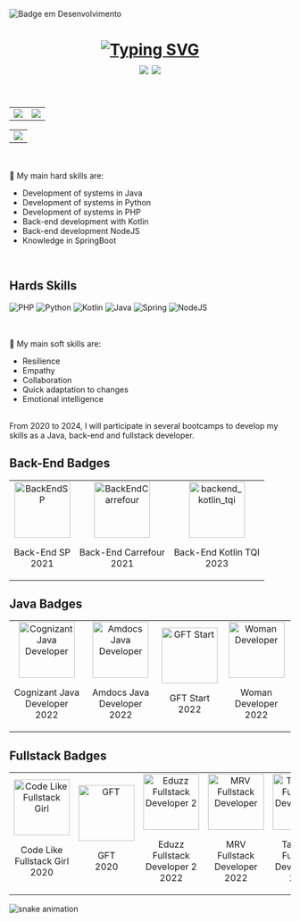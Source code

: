 ![Badge em Desenvolvimento](http://img.shields.io/static/v1?label=STATUS&message=Portfolio%20Mobile%20em%20Desenvolvimento&color=7d93a6&style=for-the-badge)



<h1 text align="center"><a href="https://git.io/typing-svg"><img src="https://readme-typing-svg.herokuapp.com?font=Fira+Codes&size=35&pause=1000&color=7d93a6&labe&center=true&width=785&height=70&lines=Hello+I'm+Ana+Claudia;I'm+Back-End+Developer;I+program+in+kotlin,+Python+and+java;" alt="Typing SVG" /></a>
<div left="center">
<a href="https://gitlab.com/AnneClaudia" target="_blank"><img src="https://img.shields.io/badge/gitlab-%23181717.svg?style=for-the-badge&logo=gitlab&logoColor=white"/></a>
  <a href="https://codepen.io/AnneClaudia" target="_blank"><img src="https://img.shields.io/badge/Codepen-000000?style=for-the-badge&logo=codepen&logoColor=white"/></a>
</di>
</h1>

<br/>

<table>
  <tr>
    <td valign="top"> <img src="https://github-readme-streak-stats.herokuapp.com/?user=AnneClaudia&theme=dark"/></td>
    <td valign="top"> <img src = "https://github-readme-stats.vercel.app/api?username=AnneClaudia&theme=dark"/></td>
  </tr>
</table>

<table>
  <tr>
    <td valign="top"> <img src = "https://github-readme-stats.vercel.app/api/top-langs/?username=AnneClaudia&theme=dark"/></td>
  </tr>
</table>
</br>
</br>
🎯 My main hard skills are:

- Development of systems in Java
- Development of systems in Python
- Development of systems in PHP
- Back-end development with Kotlin
- Back-end development NodeJS
- Knowledge in SpringBoot
<br/>

## Hards Skills

<div float="left">
  <img src="https://img.shields.io/badge/php-%23777BB4.svg?style=for-the-badge&logo=php&logoColor=white" alt="PHP">
  <img src="https://img.shields.io/badge/python-3670A0?style=for-the-badge&logo=python&logoColor=ffdd54" alt="Python">
  <img src="https://img.shields.io/badge/kotlin-%237F52FF.svg?style=for-the-badge&logo=kotlin&logoColor=white" alt="Kotlin">
  <img src="https://img.shields.io/badge/java-%23ED8B00.svg?style=for-the-badge&logo=openjdk&logoColor=white" alt="Java">
  <img src="https://img.shields.io/badge/spring-%236DB33F.svg?style=for-the-badge&logo=spring&logoColor=white" alt="Spring">
  <img src="https://img.shields.io/badge/node.js-6DA55F?style=for-the-badge&logo=node.js&logoColor=white" alt="NodeJS">
</div>
<br/><br/>

🎯 My main soft skills are:

- Resilience
- Empathy
- Collaboration
- Quick adaptation to changes
- Emotional intelligence
<br/><br/>
<p>From 2020 to 2024, I will participate in several bootcamps to develop my skills as a Java, back-end and fullstack developer.</p>

## Back-End Badges
<table>
  <tr>
    <td style="text-align: center;">
      <div align="center">
      <img src="https://github.com/user-attachments/assets/2a6eaf38-2d04-43ca-96e2-669e7676f962" width="100" height="100" alt="BackEndSP">
      <p>Back-End SP <br/> 2021</p>
      </div>
    </td>
    <td style="text-align: center;">
      <div align="center">
      <img src="https://github.com/user-attachments/assets/daf1715c-0ab3-44e0-9b12-27bea3723c30" width="100" height="100" alt="BackEndCarrefour">
      <p>Back-End Carrefour </br> 2021</p>
      </div>
    </td>
    <td style="text-align: center;">
      <div align="center">
      <img src="https://github.com/user-attachments/assets/c75f6866-c3a5-45ae-95e3-c8d2e6f6268a" width="100" height="100" alt="backend_kotlin_tqi" >
      <p>Back-End Kotlin TQI <br/> 2023</p>
      </div>
    </td>
  </tr>
</table>



## Java Badges
<table>
  <tr>
    <td style="text-align: center;">
      <div align="center">
     <img src="https://github.com/user-attachments/assets/c9223f48-8110-48da-8823-aac06f54384d" width="100" height="100" alt="Cognizant Java Developer">
      <p>Cognizant Java Developer <br/> 2022</p>
      </div>
    </td>
    <td style="text-align: center;">
      <div align="center">
     <img src="https://github.com/user-attachments/assets/2007f47e-baa1-4503-86c0-78c7ebf98420" width="100" height="100" alt="Amdocs Java Developer">
      <p>Amdocs Java Developer <br/> 2022</p>
      </div>
    </td>
    <td style="text-align: center;">
      <div align="center">
      <img src="https://github.com/user-attachments/assets/d541abd3-47da-4c23-a71d-21744613c3d9" width="100" height="100" alt="GFT Start">
      <p>GFT Start <br/> 2022</p>
      </div>
    </td>
    <td style="text-align: center;">
      <div align="center">
      <img src="https://github.com/user-attachments/assets/2fb7c71f-9277-429d-ba54-1efb58439bf2" width="100" height="100" alt="Woman Developer"> 
      <p>Woman Developer <br/> 2022</p>
      </div>
    </td>
  </tr>
</table>

## Fullstack Badges
<table>
  <tr>
    <td style="text-align: center;">
      <div align="center">
     <img src="https://github.com/user-attachments/assets/40f6bb5e-f95f-4912-b2e2-2d0dd82524f9" width="100" height="100" alt="Code Like Fullstack Girl">
      <p>Code Like Fullstack Girl <br/> 2020</p>
      </div>
    </td>
    <td style="text-align: center;">
      <div align="center">
     <img src="https://github.com/user-attachments/assets/be839cf5-fa67-4df7-9d2b-6002b04d0e85" width="100" height="100" alt="GFT">
      <p>GFT <br/> 2020</p>
      </div>
    </td>
    <td style="text-align: center;">
      <div align="center">
      <img src="https://github.com/user-attachments/assets/e37d1c04-3169-464c-b065-dec4a657422b" width="100" height="100" alt="Eduzz Fullstack Developer 2">
      <p>Eduzz Fullstack Developer 2 <br/> 2022</p>
      </div>
    </td>
    <td style="text-align: center;">
      <div align="center">
      <img src="https://github.com/user-attachments/assets/8b1885f5-1f87-42cd-8b23-51f7eb83af93" width="100" height="100" alt="MRV Fullstack Developer"> 
      <p>MRV Fullstack Developer <br/> 2022</p>
      </div>
    </td>
    <td style="text-align: center;">
      <div align="center">
      <img src="https://github.com/user-attachments/assets/0234a679-867b-4111-95ce-7a4eb3328b7a" width="100" height="100" alt="Take Blip Fullstack Developer 2"> 
      <p>Take Blip Fullstack Developer 2 <br/> 2022</p>
      </div>
    </td>
  </tr>
</table>

![snake animation](https://github.com/AnneClaudia/AnneClaudia/blob/output/github-contribution-grid-snake2.svg)
